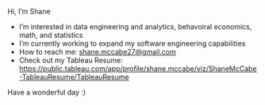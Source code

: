 Hi, I’m Shane

- I’m interested in data engineering and analytics, behavoiral economics, math, and statistics
- I’m currently working to expand my software engineering capabilities
- How to reach me: shane.mccabe27@gmail.com
- Check out my Tableau Resume: https://public.tableau.com/app/profile/shane.mccabe/viz/ShaneMcCabe-TableauResume/TableauResume

Have a wonderful day :)

